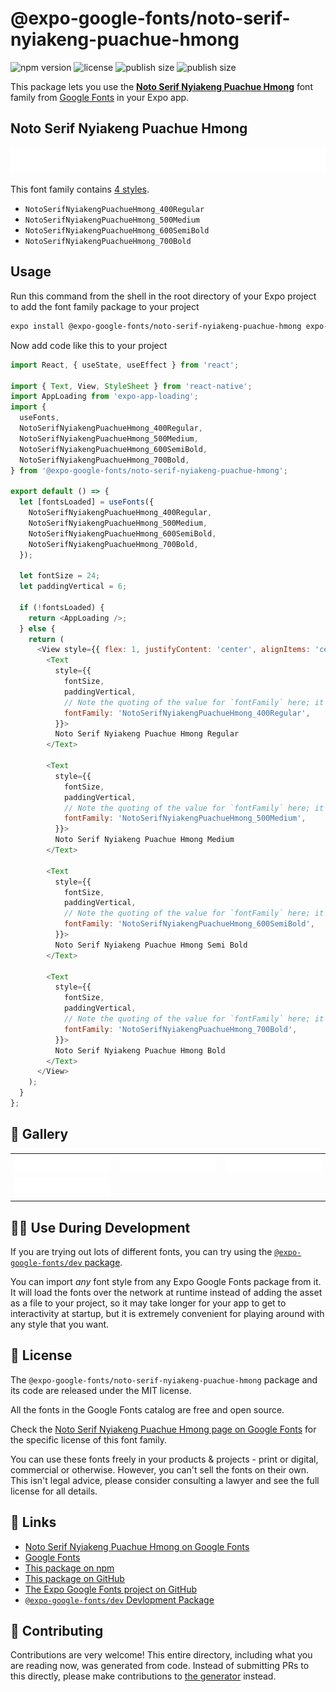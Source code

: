 # @expo-google-fonts/noto-serif-nyiakeng-puachue-hmong

![npm version](https://flat.badgen.net/npm/v/@expo-google-fonts/noto-serif-nyiakeng-puachue-hmong)
![license](https://flat.badgen.net/github/license/expo/google-fonts)
![publish size](https://flat.badgen.net/packagephobia/install/@expo-google-fonts/noto-serif-nyiakeng-puachue-hmong)
![publish size](https://flat.badgen.net/packagephobia/publish/@expo-google-fonts/noto-serif-nyiakeng-puachue-hmong)

This package lets you use the [**Noto Serif Nyiakeng Puachue Hmong**](https://fonts.google.com/specimen/Noto+Serif+Nyiakeng+Puachue+Hmong) font family from [Google Fonts](https://fonts.google.com/) in your Expo app.

## Noto Serif Nyiakeng Puachue Hmong

![Noto Serif Nyiakeng Puachue Hmong](./font-family.png)

This font family contains [4 styles](#-gallery).

- `NotoSerifNyiakengPuachueHmong_400Regular`
- `NotoSerifNyiakengPuachueHmong_500Medium`
- `NotoSerifNyiakengPuachueHmong_600SemiBold`
- `NotoSerifNyiakengPuachueHmong_700Bold`

## Usage

Run this command from the shell in the root directory of your Expo project to add the font family package to your project
```sh
expo install @expo-google-fonts/noto-serif-nyiakeng-puachue-hmong expo-font expo-app-loading
```

Now add code like this to your project
```js
import React, { useState, useEffect } from 'react';

import { Text, View, StyleSheet } from 'react-native';
import AppLoading from 'expo-app-loading';
import {
  useFonts,
  NotoSerifNyiakengPuachueHmong_400Regular,
  NotoSerifNyiakengPuachueHmong_500Medium,
  NotoSerifNyiakengPuachueHmong_600SemiBold,
  NotoSerifNyiakengPuachueHmong_700Bold,
} from '@expo-google-fonts/noto-serif-nyiakeng-puachue-hmong';

export default () => {
  let [fontsLoaded] = useFonts({
    NotoSerifNyiakengPuachueHmong_400Regular,
    NotoSerifNyiakengPuachueHmong_500Medium,
    NotoSerifNyiakengPuachueHmong_600SemiBold,
    NotoSerifNyiakengPuachueHmong_700Bold,
  });

  let fontSize = 24;
  let paddingVertical = 6;

  if (!fontsLoaded) {
    return <AppLoading />;
  } else {
    return (
      <View style={{ flex: 1, justifyContent: 'center', alignItems: 'center' }}>
        <Text
          style={{
            fontSize,
            paddingVertical,
            // Note the quoting of the value for `fontFamily` here; it expects a string!
            fontFamily: 'NotoSerifNyiakengPuachueHmong_400Regular',
          }}>
          Noto Serif Nyiakeng Puachue Hmong Regular
        </Text>

        <Text
          style={{
            fontSize,
            paddingVertical,
            // Note the quoting of the value for `fontFamily` here; it expects a string!
            fontFamily: 'NotoSerifNyiakengPuachueHmong_500Medium',
          }}>
          Noto Serif Nyiakeng Puachue Hmong Medium
        </Text>

        <Text
          style={{
            fontSize,
            paddingVertical,
            // Note the quoting of the value for `fontFamily` here; it expects a string!
            fontFamily: 'NotoSerifNyiakengPuachueHmong_600SemiBold',
          }}>
          Noto Serif Nyiakeng Puachue Hmong Semi Bold
        </Text>

        <Text
          style={{
            fontSize,
            paddingVertical,
            // Note the quoting of the value for `fontFamily` here; it expects a string!
            fontFamily: 'NotoSerifNyiakengPuachueHmong_700Bold',
          }}>
          Noto Serif Nyiakeng Puachue Hmong Bold
        </Text>
      </View>
    );
  }
};

```

## 🔡 Gallery


||||
|-|-|-|
|![NotoSerifNyiakengPuachueHmong_400Regular](./NotoSerifNyiakengPuachueHmong_400Regular.ttf.png)|![NotoSerifNyiakengPuachueHmong_500Medium](./NotoSerifNyiakengPuachueHmong_500Medium.ttf.png)|![NotoSerifNyiakengPuachueHmong_600SemiBold](./NotoSerifNyiakengPuachueHmong_600SemiBold.ttf.png)||
|![NotoSerifNyiakengPuachueHmong_700Bold](./NotoSerifNyiakengPuachueHmong_700Bold.ttf.png)||||


## 👩‍💻 Use During Development

If you are trying out lots of different fonts, you can try using the [`@expo-google-fonts/dev` package](https://github.com/expo/google-fonts/tree/master/font-packages/dev#readme).

You can import *any* font style from any Expo Google Fonts package from it. It will load the fonts
over the network at runtime instead of adding the asset as a file to your project, so it may take longer
for your app to get to interactivity at startup, but it is extremely convenient
for playing around with any style that you want.

## 📖 License

The `@expo-google-fonts/noto-serif-nyiakeng-puachue-hmong` package and its code are released under the MIT license.

All the fonts in the Google Fonts catalog are free and open source.

Check the [Noto Serif Nyiakeng Puachue Hmong page on Google Fonts](https://fonts.google.com/specimen/Noto+Serif+Nyiakeng+Puachue+Hmong) for the specific license of this font family.

You can use these fonts freely in your products & projects - print or digital, commercial or otherwise. However, you can't sell the fonts on their own. This isn't legal advice, please consider consulting a lawyer and see the full license for all details.

## 🔗 Links

- [Noto Serif Nyiakeng Puachue Hmong on Google Fonts](https://fonts.google.com/specimen/Noto+Serif+Nyiakeng+Puachue+Hmong)
- [Google Fonts](https://fonts.google.com/)
- [This package on npm](https://www.npmjs.com/package/@expo-google-fonts/noto-serif-nyiakeng-puachue-hmong)
- [This package on GitHub](https://github.com/expo/google-fonts/tree/master/font-packages/noto-serif-nyiakeng-puachue-hmong)
- [The Expo Google Fonts project on GitHub](https://github.com/expo/google-fonts)
- [`@expo-google-fonts/dev` Devlopment Package](https://github.com/expo/google-fonts/tree/master/font-packages/dev)

## 🤝 Contributing

Contributions are very welcome! This entire directory, including what you are reading now, was generated from code. Instead of submitting PRs to this directly, please make contributions to [the generator](https://github.com/expo/google-fonts/tree/master/packages/generator) instead.
